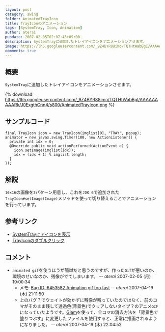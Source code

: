 ```yaml
---
layout: post
category: swing
folder: AnimatedTrayIcon
title: TrayIconのアニメーション
tags: [SystemTray, Icon, Animation]
author: aterai
pubdate: 2007-02-05T02:07:43+09:00
description: SystemTrayに追加したトレイアイコンをアニメーションさせます。
image: https://lh5.googleusercontent.com/_9Z4BYR88imo/TQTHtWabBgI/AAAAAAAAARk/J0ExgthCnn4/s800/AnimatedTrayIcon.png
comments: true
---
```

## 概要
`SystemTray`に追加したトレイアイコンをアニメーションさせます。

{% download https://lh5.googleusercontent.com/_9Z4BYR88imo/TQTHtWabBgI/AAAAAAAAARk/J0ExgthCnn4/s800/AnimatedTrayIcon.png %}

## サンプルコード
<pre class="prettyprint"><code>final TrayIcon icon = new TrayIcon(imglist[0], "TRAY", popup);
animator = new javax.swing.Timer(100, new ActionListener() {
  private int idx = 0;
  @Override public void actionPerformed(ActionEvent e) {
    icon.setImage(imglist[idx]);
    idx = (idx + 1) % imglist.length;
  }
});
</code></pre>

## 解説
`16x16`の画像を`3`パターン用意し、これを`JDK 6`で追加された`TrayIcon#setImage(Image)`メソッドを使って切り替えることでアニメーションを行っています。

## 参考リンク
- [SystemTrayにアイコンを表示](https://ateraimemo.com/Swing/SystemTray.html)
- [TrayIconのダブルクリック](https://ateraimemo.com/Swing/ClickTrayIcon.html)

<!-- dummy comment line for breaking list -->

## コメント
- `animated gif`を使うほうが簡単だと思うのですが、作った`Gif`が悪いのか、環境のせいなのか、残像がでてしまいます。 -- *aterai* 2007-02-05 (月) 19:00:34
    - メモ: [Bug ID: 6453582 Animation gif too fast](http://bugs.java.com/bugdatabase/view_bug.do?bug_id=6453582) -- *aterai* 2007-04-19 (木) 21:11:50
    - 上のバグ？でウェイトが効かずに残像が残っていたのではなく、前のコマがそのまま残して透過色(背景色)でクリアしないタイプ？のアニメ`GIF`になっていたようです。[Giam](http://homepage3.nifty.com/furumizo/giamd.htm)を使って、全コマの消去方法を「背景色で塗りつぶす」に変更したファイルを使用すると、正常に描画されるようになりました。 -- *aterai* 2007-04-19 (木) 22:04:52

<!-- dummy comment line for breaking list -->
